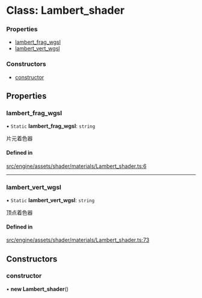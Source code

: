 # Class: Lambert\_shader


### Properties

- [lambert\_frag\_wgsl](Lambert_shader.md#lambert_frag_wgsl)
- [lambert\_vert\_wgsl](Lambert_shader.md#lambert_vert_wgsl)

### Constructors

- [constructor](Lambert_shader.md#constructor)

## Properties

### lambert\_frag\_wgsl

▪ `Static` **lambert\_frag\_wgsl**: `string`

片元着色器

#### Defined in

[src/engine/assets/shader/materials/Lambert_shader.ts:6](https://github.com/Orillusion/orillusion/blob/main/src/engine/assets/shader/materials/Lambert_shader.ts#L6)

___

### lambert\_vert\_wgsl

▪ `Static` **lambert\_vert\_wgsl**: `string`

顶点着色器

#### Defined in

[src/engine/assets/shader/materials/Lambert_shader.ts:73](https://github.com/Orillusion/orillusion/blob/main/src/engine/assets/shader/materials/Lambert_shader.ts#L73)

## Constructors

### constructor

• **new Lambert_shader**()

